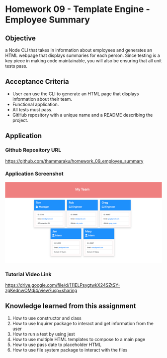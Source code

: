 # Homework 09 - Template Engine - Employee Summary

## Objective
a Node CLI that takes in information about employees and generates an HTML webpage that displays summaries for each person. Since testing is a key piece in making code maintainable, you will also be ensuring that all unit tests pass.
## Acceptance Criteria
- User can use the CLI to generate an HTML page that displays information about their team.
- Functional application.
- All tests must pass.
- GitHub repository with a unique name and a README describing the project.


## Application

### Github Repository URL
https://github.com/thammaraku/homework_09_employee_summary
### Application Screenshot
![Application Screenshot](./assets/homework_09_employee_summary.png)
### Tutorial Video Link
https://drive.google.com/file/d/111ELPsygtwkX24SZtSY-zgKednwOMdj4/view?usp=sharing


## Knowledge learned from this assignment
1. How to use constructor and class
2. How to use Inquirer package to interact and get information from the user 
3. How to run a test by using jest
4. How to use multiple HTML templates to compose to a main page
5. How to use pass date to placeholder HTML
6. How to use file system package to interact with the files